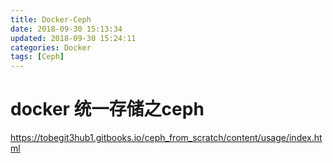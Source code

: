 ```yaml
---
title: Docker-Ceph
date: 2018-09-30 15:13:34
updated: 2018-09-30 15:24:11
categories: Docker
tags: [Ceph]
---
```


# docker 统一存储之ceph

https://tobegit3hub1.gitbooks.io/ceph_from_scratch/content/usage/index.html